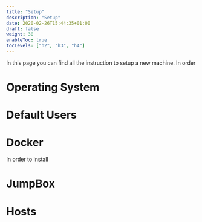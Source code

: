 ```yaml
---
title: "Setup"
description: "Setup"
date: 2020-02-26T15:44:35+01:00
draft: false
weight: 30
enableToc: true
tocLevels: ["h2", "h3", "h4"]
---
```


In this page you can find all the instruction to setup a new machine.
In order 

# Operating System



# Default Users




# Docker

In order to install

# JumpBox



# Hosts


